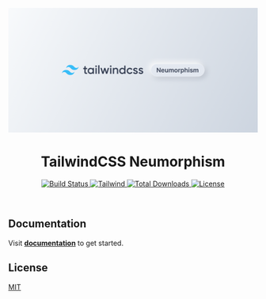 ![TailwindCSS Neumorphism](https://raw.githubusercontent.com/junwen-k/tailwindcss-neumorphism-ui/main/apps/storybook/src/stories/assets/thumbnail.png)

<h1 align="center">TailwindCSS Neumorphism</h1>

<p align="center">
  <a href="https://github.com/junwen-k/tailwindcss-neumorphism-ui/actions">
    <img
      src="https://img.shields.io/github/actions/workflow/status/junwen-k/tailwindcss-neumorphism-ui/ci.yml?branch=main"
      alt="Build Status"
    />
  </a>
  <a href="https://tailwindcss.com/">
    <img
      alt="Tailwind"
      src="https://img.shields.io/badge/tailwindcss-v3.0+-0F172A?logo=tailwindcss&style=flat&labelColor=38bdf8&logoColor=ffffff"
    />
  </a>
  <a href="https://www.npmjs.com/package/tailwindcss-neumorphism-ui">
    <img
      src="https://img.shields.io/npm/dm/tailwindcss-neumorphism-ui"
      alt="Total Downloads"
    />
  </a>
  <a
    href="https://github.com/junwen-k/tailwindcss-neumorphism-ui/blob/master/LICENSE"
  >
    <img
      src="https://img.shields.io/github/license/junwen-k/tailwindcss-neumorphism-ui"
      alt="License"
    />
  </a>
</p>

<br />

## Documentation

Visit [**documentation**](https://junwen-k.github.io/tailwindcss-neumorphism-ui) to get started.

## License

[MIT](/LICENSE)
